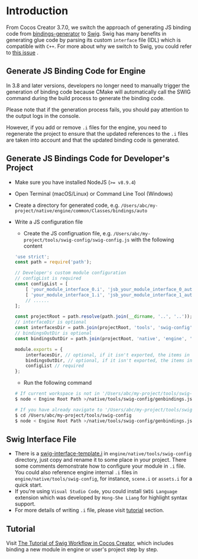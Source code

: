 # Introduction

From Cocos Creator 3.7.0, we switch the approach of generating JS binding code from [bindings-generator](https://github.com/cocos/cocos-engine/tree/d08a11244d2a31da1aac7af7d2aa8f1b6152e30c/native/tools/bindings-generator) to [Swig](https://www.swig.org). Swig has many benefits in generating glue code by parsing  its custom `interface` file (IDL) which is compatible with `C++`. For more about why we switch to Swig, you could refer to [this issue](https://github.com/cocos/cocos-engine/issues/10792) .

## Generate JS Binding Code for Engine

In 3.8 and later versions, developers no longer need to manually trigger the generation of binding code because CMake will automatically call the SWIG command during the build process to generate the binding code.

Please note that if the generation process fails, you should pay attention to the output logs in the console.

However, if you add or remove `.i` files for the engine, you need to regenerate the project to ensure that the updated references to the `.i` files are taken into account and that the updated binding code is generated.

## Generate JS Bindings Code for Developer's Project

- Make sure you have installed NodeJS (`>= v8.9.4`)

- Open Terminal (macOS/Linux) or Command Line Tool (Windows)

- Create a directory for generated code, e.g. `/Users/abc/my-project/native/engine/common/Classes/bindings/auto`

- Write a JS configuration file

    - Create the JS configruation file, e.g.  `/Users/abc/my-project/tools/swig-config/swig-config.js` with the following content

    ```js
    'use strict';
    const path = require('path');
    
    // Developer's custom module configuration
    // configList is required
    const configList = [
        [ 'your_module_interface_0.i', 'jsb_your_module_interface_0_auto.cpp' ],
        [ 'your_module_interface_1.i', 'jsb_your_module_interface_1_auto.cpp' ],
        // ......
    ];
    
    const projectRoot = path.resolve(path.join(__dirname, '..', '..'));
    // interfaceDir is optional
    const interfacesDir = path.join(projectRoot, 'tools', 'swig-config');
    // bindingsOutDir is optional
    const bindingsOutDir = path.join(projectRoot, 'native', 'engine', 'common', 'Classes', 'bindings', 'auto');
    
    module.exports = {
        interfacesDir, // optional, if it isn't exported, the items in configList should be absolute or relative to current directory of swig-config.js
        bindingsOutDir, // optional, if it isn't exported, the items in configList should be absolute or relative to current directory of swig-config.js
        configList // required
    };
    ```

    - Run the following command

    ```bash
    # If current workspace is not in '/Users/abc/my-project/tools/swig-config'
    $ node < Engine Root Path >/native/tools/swig-config/genbindings.js -c /Users/abc/my-project/tools/swig-config/swig-config.js
    ```

    ```bash
    # If you have already navigate to '/Users/abc/my-project/tools/swig-config' directory, you could run the command without -c argument like:
    $ cd /Users/abc/my-project/tools/swig-config
    $ node < Engine Root Path >/native/tools/swig-config/genbindings.js
    ```

## Swig Interface File

- There is a [swig-interface-template.i](https://github.com/cocos/cocos-engine/blob/1f928364f4cad22681e7830c53dc7da71a87d11f/native/tools/swig-config/swig-interface-template.i) in `engine/native/tools/swig-config` directory, just copy and rename it to some place in your project. There some comments demonstrate how to configure your module in `.i` file.  You could also reference engine internal `.i` files in `engine/native/tools/swig-config`, for instance, `scene.i` or `assets.i` for a quick start.
- If you're using `Visual Studio Code`, you could install `SWIG Language` extension which was developed by `Hong-She Liang` for highlight syntax support.
- For more details of writing `.i` file, please visit [tutorial](#tutorial) section.

## Tutorial

Visit [The Tutorial of Swig Workflow in Cocos Creator](jsb/swig/tutorial/index.md), which includes binding a new module in engine or user's project step by step.
